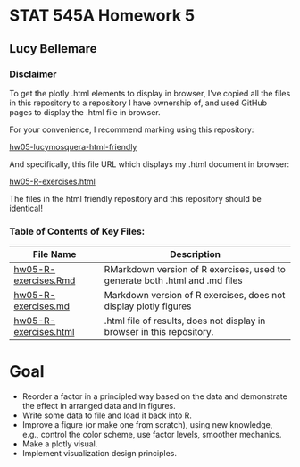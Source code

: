 # STAT 545A Homework 5

## Lucy Bellemare

### Disclaimer

To get the plotly .html elements to display in browser, I've copied all the files in this repository to a repository I have ownership of, and used GitHub pages to display the .html file in browser.

For your convenience, I recommend marking using this repository:

[hw05-lucymosquera-html-friendly](https://github.com/lucymosquera/hw05-lucymosquera-html-friendly)

And specifically, this file URL which displays my .html document in browser:

[hw05-R-exercises.html](https://lucymosquera.github.io/hw05-lucymosquera-html-friendly/hw05-R-exercises.html)

The files in the html friendly repository and this repository should be identical!

### Table of Contents of Key Files:

File Name | Description
------------|------------ 
[hw05-R-exercises.Rmd](https://github.com/STAT545-UBC-students/hw05-lucymosquera/blob/master/hw05-R-exercises.Rmd) | RMarkdown version of R exercises, used to generate both .html and .md files
[hw05-R-exercises.md](https://github.com/STAT545-UBC-students/hw05-lucymosquera/blob/master/hw05-R-exercises.md) | Markdown version of R exercises, does not display plotly figures
[hw05-R-exercises.html](https://github.com/STAT545-UBC-students/hw05-lucymosquera/blob/master/hw05-R-exercises.html) | .html file of results, does not display in browser in this repository.

# Goal

* Reorder a factor in a principled way based on the data and demonstrate the effect in arranged data and in figures.
* Write some data to file and load it back into R.
* Improve a figure (or make one from scratch), using new knowledge, e.g., control the color scheme, use factor levels, smoother mechanics.
* Make a plotly visual.
* Implement visualization design principles.